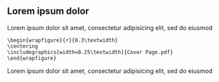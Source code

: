 ## Lorem ipsum dolor

Lorem ipsum dolor sit amet, consectetur adipisicing elit, sed do eiusmod

```{=tex}
\begin{wrapfigure}{r}{0.3\textwidth}
\centering
\includegraphics[width=0.25\textwidth]{Cover Page.pdf}
\end{wrapfigure}
```
Lorem ipsum dolor sit amet, consectetur adipisicing elit, sed do eiusmod
